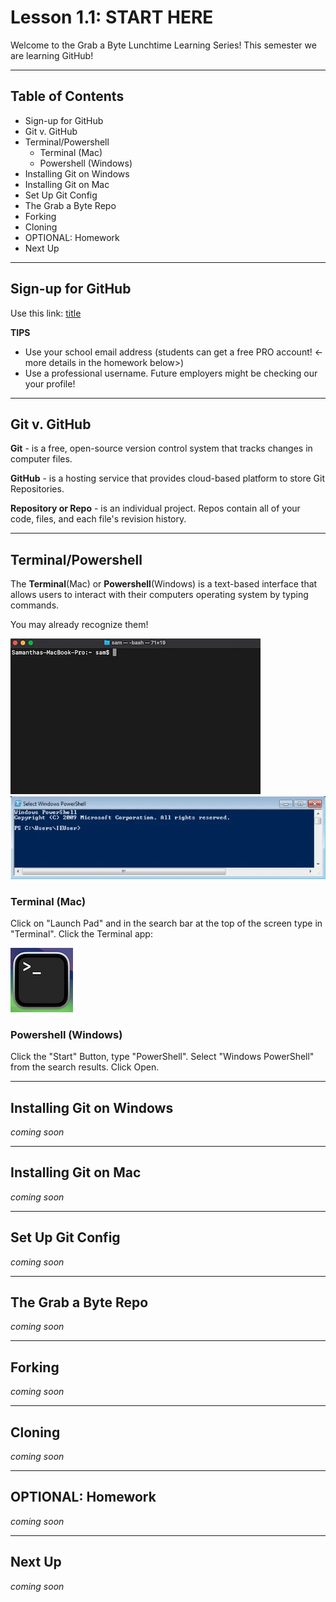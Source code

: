 # Lesson 1.1: START HERE

Welcome to the Grab a Byte Lunchtime Learning Series! This semester we are learning GitHub!

---

## Table of Contents
- Sign-up for GitHub
- Git v. GitHub
- Terminal/Powershell
  - Terminal (Mac)
  - Powershell (Windows) 
- Installing Git on Windows
- Installing Git on Mac
- Set Up Git Config
- The Grab a Byte Repo
- Forking
- Cloning
- OPTIONAL: Homework
- Next Up

---

## Sign-up for GitHub

Use this link: [title](https://github.com/signup)

**TIPS**
- Use your school email address (students can get a free PRO account! <- more details in the homework below>)
- Use a professional username. Future employers might be checking our your profile!

---

## Git v. GitHub

**Git** - is a free, open-source version control system that tracks changes in computer files.

**GitHub** - is a hosting service that provides cloud-based platform to store Git Repositories.

**Repository or Repo** - is an individual project. Repos contain all of your code, files, and each file's revision history. 

---

## Terminal/Powershell
The **Terminal**(Mac) or **Powershell**(Windows) is a text-based interface that allows users to interact with their computers operating system by typing commands. 

You may already recognize them! 

![screenshot of the terminal for mac](terminal.png)
![screenshot of the powershell for windows](powershell.png)

### Terminal (Mac)
Click on "Launch Pad" and in the search bar at the top of the screen type in "Terminal". Click the Terminal app:

![terminal icon](terminalicon.jpg)

### Powershell (Windows)
Click the "Start" Button, type "PowerShell". Select "Windows PowerShell" from the search results. Click Open.


--- 

## Installing Git on Windows
*coming soon*

---

## Installing Git on Mac
*coming soon*

---

## Set Up Git Config
*coming soon*

---

## The Grab a Byte Repo
*coming soon*

---

## Forking
*coming soon*

---

## Cloning
*coming soon*

---

## OPTIONAL: Homework
*coming soon*

---

## Next Up
*coming soon*